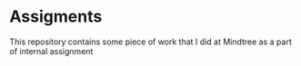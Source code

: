 # Assigments

This repository contains some piece of work that I did at Mindtree as a part of internal assignment
